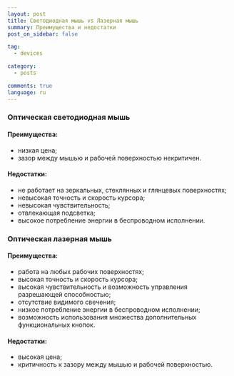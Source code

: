 ```yaml
---
layout: post
title: Светодиодная мышь vs Лазерная мышь
summary: Преимущества и недостатки
post_on_sidebar: false

tag:
  - devices

category:
  - posts

comments: true
language: ru
---
```


### Оптическая светодиодная мышь

#### Преимущества:

 * низкая цена;
 * зазор между мышью и рабочей поверхностью некритичен.

#### Недостатки:

 * не работает на зеркальных, стеклянных и глянцевых поверхностях;
 * невысокая точность и скорость курсора;
 * невысокая чувствительность;
 * отвлекающая подсветка;
 * высокое потребление энергии в беспроводном исполнении.

### Оптическая лазерная мышь

#### Преимущества:

 * работа на любых рабочих поверхностях;
 * высокая точность и скорость курсора;
 * высокая чувствительность и возможность управления разрешающей способностью;
 * отсутствие видимого свечения;
 * низкое потребление энергии в беспроводном исполнении;
 * возможность использования множества дополнительных функциональных кнопок.

#### Недостатки:

 * высокая цена;
 * критичность к зазору между мышью и рабочей поверхностью.

